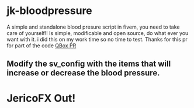 # jk-bloodpressure

A simple and standalone blood presure script in fivem, you need to take care of yourself!!
Is simple, modificable and open source, do what ever you want with it.
i did this on my work time so no time to test.
Thanks for this pr for part of the code
[QBox PR](https://github.com/Qbox-project/qbx_playerstates/pull/1/commits/4b37847a02dac02d3007ab0a0b1e97e91671a50b)

## Modify the sv_config with the items that will increase or decrease the blood pressure.

# JericoFX Out!

